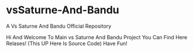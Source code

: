 # vsSaturne-And-Bandu
A Vs Saturne And Bandu Official Repository


Hi And Welcome To Main vs Saturne And Bandu Project
You Can Find Here Relases! (This UP Here Is Source Code)
Have Fun!
